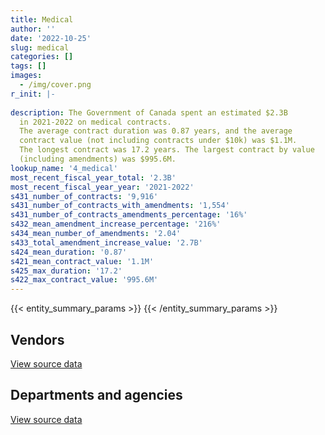 ```yaml
---
title: Medical
author: ''
date: '2022-10-25'
slug: medical
categories: []
tags: []
images:
  - /img/cover.png
r_init: |-
  
description: The Government of Canada spent an estimated $2.3B
  in 2021-2022 on medical contracts.
  The average contract duration was 0.87 years, and the average
  contract value (not including contracts under $10k) was $1.1M.
  The longest contract was 17.2 years. The largest contract by value
  (including amendments) was $995.6M.
lookup_name: '4_medical'
most_recent_fiscal_year_total: '2.3B'
most_recent_fiscal_year_year: '2021-2022'
s431_number_of_contracts: '9,916'
s431_number_of_contracts_with_amendments: '1,554'
s431_number_of_contracts_amendments_percentage: '16%'
s432_mean_amendment_increase_percentage: '216%'
s434_mean_number_of_amendments: '2.04'
s433_total_amendment_increase_value: '2.7B'
s424_mean_duration: '0.87'
s421_mean_contract_value: '1.1M'
s425_max_duration: '17.2'
s422_max_contract_value: '995.6M'
---
```


<script src="/rmarkdown-libs/htmlwidgets/htmlwidgets.js"></script>
<link href="/rmarkdown-libs/datatables-css/datatables-crosstalk.css" rel="stylesheet" />
<script src="/rmarkdown-libs/datatables-binding/datatables.js"></script>
<script src="/rmarkdown-libs/jquery/jquery-3.6.0.min.js"></script>
<link href="/rmarkdown-libs/dt-core-bootstrap/css/dataTables.bootstrap.min.css" rel="stylesheet" />
<link href="/rmarkdown-libs/dt-core-bootstrap/css/dataTables.bootstrap.extra.css" rel="stylesheet" />
<script src="/rmarkdown-libs/dt-core-bootstrap/js/jquery.dataTables.min.js"></script>
<script src="/rmarkdown-libs/dt-core-bootstrap/js/dataTables.bootstrap.min.js"></script>
<link href="/rmarkdown-libs/crosstalk/css/crosstalk.min.css" rel="stylesheet" />
<script src="/rmarkdown-libs/crosstalk/js/crosstalk.min.js"></script>
<script src="/rmarkdown-libs/htmlwidgets/htmlwidgets.js"></script>
<link href="/rmarkdown-libs/datatables-css/datatables-crosstalk.css" rel="stylesheet" />
<script src="/rmarkdown-libs/datatables-binding/datatables.js"></script>
<script src="/rmarkdown-libs/jquery/jquery-3.6.0.min.js"></script>
<link href="/rmarkdown-libs/dt-core-bootstrap/css/dataTables.bootstrap.min.css" rel="stylesheet" />
<link href="/rmarkdown-libs/dt-core-bootstrap/css/dataTables.bootstrap.extra.css" rel="stylesheet" />
<script src="/rmarkdown-libs/dt-core-bootstrap/js/jquery.dataTables.min.js"></script>
<script src="/rmarkdown-libs/dt-core-bootstrap/js/dataTables.bootstrap.min.js"></script>
<link href="/rmarkdown-libs/crosstalk/css/crosstalk.min.css" rel="stylesheet" />
<script src="/rmarkdown-libs/crosstalk/js/crosstalk.min.js"></script>

{{< entity_summary_params >}}
{{< /entity_summary_params >}}

## Vendors

<div id="htmlwidget-1" style="width:100%;height:auto;" class="datatables html-widget"></div>
<script type="application/json" data-for="htmlwidget-1">{"x":{"style":"bootstrap","filter":"none","vertical":false,"data":[["<a href=\"/vendors/3m_canada_company/\">3M Canada Company<\/a>","<a href=\"/vendors/abbott/\">Abbott<\/a>","<a href=\"/vendors/acklands_grainger/\">Acklands Grainger<\/a>","<a href=\"/vendors/adapt_pharma_canada/\">Adapt Pharma Canada<\/a>","<a href=\"/vendors/adpearl/\">AdPearl<\/a>","<a href=\"/vendors/advanced_paramedic/\">Advanced Paramedic<\/a>","<a href=\"/vendors/agence_sociale_specialisee_de_l_outaouais/\">Agence Sociale Specialisee De L Outaouais<\/a>","<a href=\"/vendors/agilec/\">Agilec<\/a>","<a href=\"/vendors/agilent/\">Agilent<\/a>","<a href=\"/vendors/ahs_community_industries/\">Ahs Community Industries<\/a>","<a href=\"/vendors/aim_health_group/\">AIM Health Group<\/a>","<a href=\"/vendors/alberta_seventh_step_society/\">Alberta Seventh Step Society<\/a>","<a href=\"/vendors/als_canada/\">ALS Canada<\/a>","<a href=\"/vendors/altis_human_resources/\">Altis Human Resources<\/a>","<a href=\"/vendors/amd_medicom/\">AMD Medicom<\/a>","<a href=\"/vendors/amdocs/\">Amdocs<\/a>","<a href=\"/vendors/aon_reed_stenhouse/\">Aon Reed Stenhouse<\/a>","<a href=\"/vendors/apica_medical_services/\">Apica Medical Services<\/a>","<a href=\"/vendors/apotex/\">Apotex<\/a>","<a href=\"/vendors/apparel_trimmings/\">Apparel Trimmings<\/a>","<a href=\"/vendors/aquatic_informatics/\">Aquatic Informatics<\/a>","<a href=\"/vendors/aspen_pharmacare_canada/\">Aspen Pharmacare Canada<\/a>","<a href=\"/vendors/association_canadienne_pour_la_sante_mentale_section_saguenay/\">Association Canadienne Pour La Sante Mentale Section Saguenay<\/a>","<a href=\"/vendors/atira_womens_resource_society/\">Atira Womens Resource Society<\/a>","<a href=\"/vendors/atlantic_human_services/\">Atlantic Human Services<\/a>","<a href=\"/vendors/ats_services/\">ATS Services<\/a>","<a href=\"/vendors/b_braun_of_canada/\">B Braun of Canada<\/a>","<a href=\"/vendors/bauer_hockey/\">Bauer Hockey<\/a>","<a href=\"/vendors/bavarian_nordic/\">Bavarian Nordic<\/a>","<a href=\"/vendors/baxter/\">Baxter<\/a>","<a href=\"/vendors/bayshore_healthcare/\">Bayshore Healthcare<\/a>","<a href=\"/vendors/bc_borstal_assoc/\">Bc Borstal Assoc<\/a>","<a href=\"/vendors/bdo_canada/\">BDO Canada<\/a>","<a href=\"/vendors/beckman_coulter_canada/\">Beckman Coulter Canada<\/a>","<a href=\"/vendors/bio_nuclear_diagnostics/\">Bio Nuclear Diagnostics<\/a>","<a href=\"/vendors/biomerieux_canada/\">Biomerieux Canada<\/a>","<a href=\"/vendors/bomimed/\">BOMImed<\/a>","<a href=\"/vendors/breton_michel_md/\">Breton Michel MD<\/a>","<a href=\"/vendors/bruker/\">Bruker<\/a>","<a href=\"/vendors/bunzl_canada/\">Bunzl Canada<\/a>","<a href=\"/vendors/bureau_nathalie/\">Bureau Nathalie<\/a>","<a href=\"/vendors/bureau_veritas/\">Bureau Veritas<\/a>","<a href=\"/vendors/cae/\">CAE<\/a>","<a href=\"/vendors/calian/\">Calian<\/a>","<a href=\"/vendors/calko_group/\">Calko Group<\/a>","<a href=\"/vendors/campbell_drug_stores/\">Campbell Drug Stores<\/a>","<a href=\"/vendors/canadian_corps_of_commissionaires/\">Canadian Corps of Commissionaires<\/a>","<a href=\"/vendors/canadian_emergency_ventilators/\">Canadian Emergency Ventilators<\/a>","<a href=\"/vendors/canadian_health_care_agency/\">Canadian Health Care Agency<\/a>","<a href=\"/vendors/canadian_red_cross/\">Canadian Red Cross<\/a>","<a href=\"/vendors/canadian_veterans_vr_service/\">Canadian Veterans VR Service<\/a>","<a href=\"/vendors/carahsoft_technology/\">Carahsoft Technology<\/a>","<a href=\"/vendors/cardinal_health_canada/\">Cardinal Health Canada<\/a>","<a href=\"/vendors/catholic_social_services/\">Catholic Social Services<\/a>","<a href=\"/vendors/cdw_canada/\">CDW Canada<\/a>","<a href=\"/vendors/centre_residentiel_communautaire_joliette_lanaudiere/\">Centre Residentiel Communautaire Joliette Lanaudiere<\/a>","<a href=\"/vendors/cepheid/\">Cepheid<\/a>","<a href=\"/vendors/charron_human_resources/\">Charron Human Resources<\/a>","<a href=\"/vendors/chrono_aviation/\">Chrono Aviation<\/a>","<a href=\"/vendors/circle_of_eagles_lodge_society/\">Circle of Eagles Lodge Society<\/a>","<a href=\"/vendors/cision_canada/\">Cision Canada<\/a>","<a href=\"/vendors/concept_controls/\">Concept Controls<\/a>","<a href=\"/vendors/confection_aventure/\">Confection Aventure<\/a>","<a href=\"/vendors/connective_support_society/\">Connective Support Society<\/a>","<a href=\"/vendors/corbel_management/\">Corbel Management<\/a>","<a href=\"/vendors/cornerstone_comm_assoc_durham/\">Cornerstone Comm Assoc Durham<\/a>","<a href=\"/vendors/corporation_professionnelle_dr_serge_landry_professional/\">Corporation Professionnelle Dr Serge Landry Professional<\/a>","<a href=\"/vendors/crc_cure_labelle/\">CRC Cure Labelle<\/a>","<a href=\"/vendors/crc_d_atnq/\">Crc D Atnq<\/a>","<a href=\"/vendors/ctoms/\">CTOMS<\/a>","<a href=\"/vendors/d_mark_biosciences/\">D Mark Biosciences<\/a>","<a href=\"/vendors/dalhousie_university/\">Dalhousie University<\/a>","<a href=\"/vendors/dasco_equipment/\">DASCO Equipment<\/a>","<a href=\"/vendors/dismas_society/\">Dismas Society<\/a>","<a href=\"/vendors/dr_david_lesage/\">Dr David Lesage<\/a>","<a href=\"/vendors/dr_fernando_villasenor/\">Dr Fernando Villasenor<\/a>","<a href=\"/vendors/dr_mandeep_saini/\">Dr Mandeep Saini<\/a>","<a href=\"/vendors/dr_nader_sharifi/\">Dr Nader Sharifi<\/a>","<a href=\"/vendors/dr_s_iskander/\">Dr S Iskander<\/a>","<a href=\"/vendors/draeger/\">Draeger<\/a>","<a href=\"/vendors/dynacare/\">Dynacare<\/a>","<a href=\"/vendors/ekos_research_associates/\">Ekos Research Associates<\/a>","<a href=\"/vendors/elizabeth_fry_society/\">Elizabeth Fry Society<\/a>","<a href=\"/vendors/emergent_biosolutions/\">Emergent Biosolutions<\/a>","<a href=\"/vendors/esbe_scientific_industries/\">ESBE Scientific Industries<\/a>","<a href=\"/vendors/excel_human_resources/\">Excel Human Resources<\/a>","<a href=\"/vendors/express_scripts_canada/\">Express Scripts Canada<\/a>","<a href=\"/vendors/fastenal/\">Fastenal<\/a>","<a href=\"/vendors/felix_technology/\">Felix Technology<\/a>","<a href=\"/vendors/fisher_paykel_healthcare/\">Fisher Paykel Healthcare<\/a>","<a href=\"/vendors/fluid_energy_group/\">Fluid Energy Group<\/a>","<a href=\"/vendors/fondation_carrefour_nouveau_monde/\">Fondation Carrefour Nouveau Monde<\/a>","<a href=\"/vendors/fresenius_kabi_canada/\">Fresenius Kabi Canada<\/a>","<a href=\"/vendors/fti_professional_grade/\">FTI Professional Grade<\/a>","<a href=\"/vendors/g4s_security_services/\">G4S Security Services<\/a>","<a href=\"/vendors/galenvs_sciences/\">Galenvs Sciences<\/a>","<a href=\"/vendors/gamble_technologies/\">Gamble Technologies<\/a>","<a href=\"/vendors/general_electric_canada/\">General Electric Canada<\/a>","<a href=\"/vendors/general_motors/\">General Motors<\/a>","<a href=\"/vendors/genome_quebec/\">Genome Quebec<\/a>","<a href=\"/vendors/george_courey/\">George Courey<\/a>","<a href=\"/vendors/getinge_canada/\">Getinge Canada<\/a>","<a href=\"/vendors/glaxosmithkline/\">GlaxoSmithKline<\/a>","<a href=\"/vendors/global_life_sciences_solutions/\">Global Life Sciences Solutions<\/a>","<a href=\"/vendors/global_upholstery/\">Global Upholstery<\/a>","<a href=\"/vendors/government_of_alberta/\">Government of Alberta<\/a>","<a href=\"/vendors/government_of_saskatchewan/\">Government of Saskatchewan<\/a>","<a href=\"/vendors/grand_toy/\">Grand Toy<\/a>","<a href=\"/vendors/greg_van_wyk_professional/\">Greg Van Wyk Professional<\/a>","<a href=\"/vendors/han_chang_medic/\">Han Chang Medic<\/a>","<a href=\"/vendors/hewlett_packard/\">Hewlett Packard<\/a>","<a href=\"/vendors/homewood_health/\">Homewood Health<\/a>","<a href=\"/vendors/hoskin_scientific/\">Hoskin Scientific<\/a>","<a href=\"/vendors/house_of_hope/\">House of Hope<\/a>","<a href=\"/vendors/howard_house_association_of_cape_breton/\">Howard House Association of Cape Breton<\/a>","<a href=\"/vendors/hubspoke/\">HubSpoke<\/a>","<a href=\"/vendors/icu_medical_canada/\">ICU Medical Canada<\/a>","<a href=\"/vendors/illumina_canada/\">Illumina Canada<\/a>","<a href=\"/vendors/indivior_uk/\">Indivior UK<\/a>","<a href=\"/vendors/inksmith/\">Inksmith<\/a>","<a href=\"/vendors/innovasea_marine_systems_canada/\">Innovasea Marine Systems Canada<\/a>","<a href=\"/vendors/insight_software_canada/\">Insight Software Canada<\/a>","<a href=\"/vendors/inter_medico/\">Inter Medico<\/a>","<a href=\"/vendors/isoplex/\">Isoplex<\/a>","<a href=\"/vendors/ivan_s_camera/\">Ivan S Camera<\/a>","<a href=\"/vendors/j_sterling_industries/\">J Sterling Industries<\/a>","<a href=\"/vendors/jasco_applied_sciences_canada/\">JASCO Applied Sciences Canada<\/a>","<a href=\"/vendors/jerry_bergen_medical/\">Jerry Bergen Medical<\/a>","<a href=\"/vendors/john_howard_society/\">John Howard Society<\/a>","<a href=\"/vendors/john_wiley_sons/\">John Wiley Sons<\/a>","<a href=\"/vendors/joseph_ribkoff/\">Joseph Ribkoff<\/a>","<a href=\"/vendors/julian_simon_group/\">Julian Simon Group<\/a>","<a href=\"/vendors/juno_risk_solutions/\">Juno Risk Solutions<\/a>","<a href=\"/vendors/kinghaven_peardonville_house_society/\">Kinghaven Peardonville House Society<\/a>","<a href=\"/vendors/l_agence/\">L’Agence<\/a>","<a href=\"/vendors/laboratoires_omega/\">Laboratoires Omega<\/a>","<a href=\"/vendors/landauer/\">Landauer<\/a>","<a href=\"/vendors/landauer_inlight/\">Landauer Inlight<\/a>","<a href=\"/vendors/larch_half_way_house_of_sudbury/\">Larch Half Way House of Sudbury<\/a>","<a href=\"/vendors/les_enquetes_henri/\">Les Enquetes Henri<\/a>","<a href=\"/vendors/lesage_david_dr/\">Lesage David Dr<\/a>","<a href=\"/vendors/levitt_safety/\">Levitt Safety<\/a>","<a href=\"/vendors/life_technologies/\">Life Technologies<\/a>","<a href=\"/vendors/lifelabs/\">LifeLabs<\/a>","<a href=\"/vendors/lifespeak/\">LifeSpeak<\/a>","<a href=\"/vendors/logistik_unicorp/\">Logistik Unicorp<\/a>","<a href=\"/vendors/lucira_health/\">Lucira Health<\/a>","<a href=\"/vendors/luminultra_technologies/\">LuminUltra Technologies<\/a>","<a href=\"/vendors/m_d_charlton/\">M D Charlton<\/a>","<a href=\"/vendors/maison_charlemagne/\">Maison Charlemagne<\/a>","<a href=\"/vendors/maison_cross_roads_de_la_societe/\">Maison Cross Roads de la Societe<\/a>","<a href=\"/vendors/maison_decision_house/\">Maison Decision House<\/a>","<a href=\"/vendors/maison_jeun_aide/\">Maison Jeun Aide<\/a>","<a href=\"/vendors/maison_joins_toi/\">Maison Joins Toi<\/a>","<a href=\"/vendors/maison_painchaud/\">Maison Painchaud<\/a>","<a href=\"/vendors/maison_radisson/\">Maison Radisson<\/a>","<a href=\"/vendors/mckesson_canada/\">McKesson Canada<\/a>","<a href=\"/vendors/mcmaster_university/\">Mcmaster University<\/a>","<a href=\"/vendors/medavie/\">Medavie<\/a>","<a href=\"/vendors/medi_select/\">Medi Select<\/a>","<a href=\"/vendors/medtronic_canada/\">Medtronic Canada<\/a>","<a href=\"/vendors/meewasinota_crf/\">Meewasinota CRF<\/a>","<a href=\"/vendors/mega_tech/\">Mega Tech<\/a>","<a href=\"/vendors/merck_frosst/\">Merck Frosst<\/a>","<a href=\"/vendors/meridian_medical_technologies/\">Meridian Medical Technologies<\/a>","<a href=\"/vendors/micronostyx/\">Micronostyx<\/a>","<a href=\"/vendors/microsoft_canada/\">Microsoft Canada<\/a>","<a href=\"/vendors/millipore_canada/\">Millipore Canada<\/a>","<a href=\"/vendors/miltex_solutions_canada/\">Miltex Solutions Canada<\/a>","<a href=\"/vendors/ministry_of_finance/\">Ministry of Finance<\/a>","<a href=\"/vendors/mnp/\">MNP<\/a>","<a href=\"/vendors/momentum_solutions/\">Momentum Solutions<\/a>","<a href=\"/vendors/morneau_shepell/\">Morneau Shepell<\/a>","<a href=\"/vendors/mufactor/\">Mufactor<\/a>","<a href=\"/vendors/murrays_millwood_manor/\">Murrays Millwood Manor<\/a>","<a href=\"/vendors/murrays_windermere_gardens/\">Murray’s Windermere Gardens<\/a>","<a href=\"/vendors/mustang_survival/\">Mustang Survival<\/a>","<a href=\"/vendors/natco_pharma_canada/\">Natco Pharma Canada<\/a>","<a href=\"/vendors/native_clan_organization/\">Native Clan Organization<\/a>","<a href=\"/vendors/nav_canada/\">NAV Canada<\/a>","<a href=\"/vendors/neuroscope/\">Neuroscope<\/a>","<a href=\"/vendors/new_england_biolabs/\">New England Biolabs<\/a>","<a href=\"/vendors/nmc_dynaplas/\">Nmc Dynaplas<\/a>","<a href=\"/vendors/okanagan_halfway_house_society_crf/\">Okanagan Halfway House Society CRF<\/a>","<a href=\"/vendors/ontario_dental_association/\">Ontario Dental Association<\/a>","<a href=\"/vendors/oxford_nanopore_technologies/\">Oxford Nanopore Technologies<\/a>","<a href=\"/vendors/peerless_garments/\">Peerless Garments<\/a>","<a href=\"/vendors/pfizer_canada/\">Pfizer Canada<\/a>","<a href=\"/vendors/phoenix_drug_alcohol_recovery/\">Phoenix Drug Alcohol Recovery<\/a>","<a href=\"/vendors/precision_adm/\">Precision ADM<\/a>","<a href=\"/vendors/primed_medical_products/\">PRIMED Medical Products<\/a>","<a href=\"/vendors/prince_george_activator/\">Prince George Activator<\/a>","<a href=\"/vendors/proline_advantage/\">Proline Advantage<\/a>","<a href=\"/vendors/promaxis/\">Promaxis<\/a>","<a href=\"/vendors/qiagen/\">QIAGEN<\/a>","<a href=\"/vendors/qmr/\">QMR<\/a>","<a href=\"/vendors/quartz_nature/\">Quartz Nature<\/a>","<a href=\"/vendors/queen_s_university/\">Queen’s University<\/a>","<a href=\"/vendors/r_lamba_forensic_psych_service/\">R Lamba Forensic Psych Service<\/a>","<a href=\"/vendors/rampart_international/\">Rampart International<\/a>","<a href=\"/vendors/reactor_engineering_group/\">Reactor Engineering Group<\/a>","<a href=\"/vendors/redacted/\">Redacted<\/a>","<a href=\"/vendors/rehab/\">Rehab<\/a>","<a href=\"/vendors/residence_carpediem/\">Residence Carpediem<\/a>","<a href=\"/vendors/residence_lafleur/\">Residence Lafleur<\/a>","<a href=\"/vendors/revision_military/\">Revision Military<\/a>","<a href=\"/vendors/risk_sciences_international/\">Risk Sciences International<\/a>","<a href=\"/vendors/roche_diagnostics/\">Roche Diagnostics<\/a>","<a href=\"/vendors/roudel_medical_and_surgical/\">Roudel Medical and Surgical<\/a>","<a href=\"/vendors/safe_face_shields/\">Safe Face Shields<\/a>","<a href=\"/vendors/salvation_army/\">Salvation Army<\/a>","<a href=\"/vendors/samson_associes/\">Samson Associes<\/a>","<a href=\"/vendors/sandoz_canada/\">Sandoz Canada<\/a>","<a href=\"/vendors/securiguard_services/\">Securiguard Services<\/a>","<a href=\"/vendors/seegene_canada/\">Seegene Canada<\/a>","<a href=\"/vendors/seqirus_canada/\">Seqirus Canada<\/a>","<a href=\"/vendors/services_d_aide_en_prevention_de_la_criminalite/\">Services D’Aide En Prevention De La Criminalite<\/a>","<a href=\"/vendors/sgs_axys_analytical_services/\">SGS Axys Analytical Services<\/a>","<a href=\"/vendors/sharp_electronics/\">Sharp Electronics<\/a>","<a href=\"/vendors/shelter_nova_scotia/\">Shelter Nova Scotia<\/a>","<a href=\"/vendors/siemens/\">Siemens<\/a>","<a href=\"/vendors/smiths_medical_canada/\">Smiths Medical Canada<\/a>","<a href=\"/vendors/societe_emmanuel_gregoire/\">Societe Emmanuel Gregoire<\/a>","<a href=\"/vendors/southmedic/\">Southmedic<\/a>","<a href=\"/vendors/st_john_ambulance/\">St John Ambulance<\/a>","<a href=\"/vendors/st_leonard_s_community_services/\">St Leonard’s Community Services<\/a>","<a href=\"/vendors/st_leonard_s_society_hamilton/\">St Leonard’s Society Hamilton<\/a>","<a href=\"/vendors/st_leonards_house_windsor/\">St Leonard’s House Windsor<\/a>","<a href=\"/vendors/st_leonards_place_peel/\">St Leonard’s Place Peel<\/a>","<a href=\"/vendors/st_leonards_society_of_north_vancouver/\">St Leonards Society of North Vancouver<\/a>","<a href=\"/vendors/st_leonards_society_of_peterborough_edmison_house/\">St Leonards Society of Peterborough Edmison House<\/a>","<a href=\"/vendors/st_ops_tactical_training_canada/\">St Ops Tactical Training Canada<\/a>","<a href=\"/vendors/st_patricks_house_society/\">St Patricks House Society<\/a>","<a href=\"/vendors/stanfields/\">Stanfields<\/a>","<a href=\"/vendors/steris_canada/\">STERIS Canada<\/a>","<a href=\"/vendors/stonehenge_therapeutic_community/\">Stonehenge Therapeutic Community<\/a>","<a href=\"/vendors/stryker_canada/\">Stryker Canada<\/a>","<a href=\"/vendors/sun_life_assurance_company/\">Sun Life Assurance Company<\/a>","<a href=\"/vendors/supermax_healthcare_canada/\">Supermax Healthcare Canada<\/a>","<a href=\"/vendors/switch_health/\">Switch Health<\/a>","<a href=\"/vendors/tenaquip/\">Tenaquip<\/a>","<a href=\"/vendors/the_right_door_consulting/\">The Right Door Consulting<\/a>","<a href=\"/vendors/the_stevens_company/\">The Stevens Company<\/a>","<a href=\"/vendors/thermo_fisher_scientific/\">Thermo Fisher Scientific<\/a>","<a href=\"/vendors/thornhill_medical/\">Thornhill Medical<\/a>","<a href=\"/vendors/toronto_stamp/\">Toronto Stamp<\/a>","<a href=\"/vendors/trane_canada/\">Trane Canada<\/a>","<a href=\"/vendors/triplewell_canada/\">Triplewell Canada<\/a>","<a href=\"/vendors/trudell_healthcare_solutions/\">Trudell Healthcare Solutions<\/a>","<a href=\"/vendors/tyr_tactical/\">TYR Tactical<\/a>","<a href=\"/vendors/unisync_group/\">Unisync Group<\/a>","<a href=\"/vendors/united_church_halfway_homes/\">United Church Halfway Homes<\/a>","<a href=\"/vendors/united_states_department_of_the_air_force/\">United States Department of the Air Force<\/a>","<a href=\"/vendors/university_of_guelph/\">University of Guelph<\/a>","<a href=\"/vendors/university_of_manitoba/\">University of Manitoba<\/a>","<a href=\"/vendors/university_of_ottawa/\">University of Ottawa<\/a>","<a href=\"/vendors/university_of_regina/\">University of Regina<\/a>","<a href=\"/vendors/university_of_saskatchewan/\">University of Saskatchewan<\/a>","<a href=\"/vendors/university_of_toronto/\">University of Toronto<\/a>","<a href=\"/vendors/vanrx_pharmasystems/\">Vanrx Pharmasystems<\/a>","<a href=\"/vendors/via_travail/\">Via Travail<\/a>","<a href=\"/vendors/virtual_possibilities_division/\">Virtual Possibilities Division<\/a>","<a href=\"/vendors/visiontec/\">Visiontec<\/a>","<a href=\"/vendors/vwr_international/\">VWR International<\/a>","<a href=\"/vendors/waters/\">Waters<\/a>","<a href=\"/vendors/wazana_clothing/\">Wazana Clothing<\/a>","<a href=\"/vendors/wcg_international_consultants/\">WCG International Consultants<\/a>","<a href=\"/vendors/westcoast_genesis_society/\">Westcoast Genesis Society<\/a>","<a href=\"/vendors/westcomb_outerwear/\">Westcomb Outerwear<\/a>","<a href=\"/vendors/woolly_mammoth_outerwear/\">Woolly Mammoth Outerwear<\/a>","<a href=\"/vendors/workplace_health_and_cost_solutions/\">Workplace Health and Cost Solutions<\/a>","<a href=\"/vendors/zoll_medical_canada/\">ZOLL Medical Canada<\/a>"],[22268.86,20123.36,144787.78,74592.18,null,1181651.36,707056.88,null,193201.05,860970,2236337.65,1189554.54,1841204.32,131893.28,null,353944.5,null,669541.41,17600,null,11140.05,null,489518.88,516888.22,967600.92,null,null,null,4406958.04,null,225549.35,679694.33,null,20144.48,null,10080.2,null,2775214.31,null,null,841845.83,547483.63,null,236247394.78,null,null,134500.66,null,null,null,6136971.47,null,211628.27,1819221.32,null,863006.35,null,null,176256.68,1650465.25,null,11554.25,null,null,9896279.28,944513.32,854479.62,1021687.89,887882.61,321031.2,14686.31,null,null,986233.4,799449.51,735527.44,666058.39,627174.97,1366709.27,null,2613632.5,null,5893615.63,1775057.92,null,null,43030073.14,null,210753.33,null,null,1701485.13,43226.43,null,null,null,null,null,null,null,null,null,657168.78,null,null,637102.43,null,null,1182906.88,null,null,562013.91,null,1706232.96,806365.66,null,null,1789028.77,2388367.37,null,null,null,90648.9,null,null,null,null,390321.67,22587494.79,24723.17,null,null,null,1216497.91,null,null,39960.5,387465.7,1154352.33,null,983249.47,17315.83,222287.99,186446.11,1231918.84,null,null,null,null,1651841.33,1407713.33,847930.4,1468025.33,1510995.11,1311612.1,894698.69,41140694.85,null,5449607.46,9437.53,null,1725361.78,68796,4160290.4,88511.29,null,null,34967.9,44669.06,2453758.97,93613.29,null,619590.81,null,null,1550238.13,null,null,1589579.4,5798.89,911247.92,27176.58,null,1638278,239334.06,93918.38,6323625,78353.95,1366296.69,null,null,1962209.8,null,null,51064.14,null,null,2631173.7,666058.39,491591.99,null,null,541448.93,1909987.39,538932.66,599305.58,null,null,null,null,20597962.65,29045.56,127916.62,5234097.13,null,null,1548426.75,null,8440.01,1478834.83,null,null,3459702.21,null,null,2803518.98,2543254.05,1152957.69,3409157.33,811898.63,975189.32,11449.83,888168.1,null,null,757309.82,14947.3,41432923.03,null,null,22050.67,null,99879.45,569000.55,null,null,4716.34,null,null,null,null,1193272.14,60995.83,251538.57,null,440465.48,null,347278.99,null,null,1280758.65,null,null,null,47068.91,null,43838950.46,2385937.23,null,null,1488877.31,null],[null,130082.4,690702.59,382841.48,null,3574251.23,708994.02,null,null,872712.18,2215930.01,1304192,2300495.93,132254.64,170389.69,null,14494.77,671375.77,null,4639826.61,49123.58,null,719486.53,518304.35,970251.89,502.37,null,null,null,null,543276.38,681556.51,null,81627.33,253186.29,null,78618.01,2929718.59,null,450538.79,844152.26,536085.85,null,238839779.02,null,1790850.95,null,null,9991.41,1477710.08,null,null,201911.75,2168221.16,21322.82,865370.75,null,23730,null,1750644.58,null,null,null,null,9923392.38,947101.03,856820.66,1024487.03,890315.16,211037.4,null,null,null,988935.41,1250715.61,737542.58,667883.21,628893.26,1203542.46,404949.18,2362913.56,26549.65,5924339.52,1880822.62,1586987.52,18348.38,35859365.92,38815.49,34054.79,null,null,1653614.05,43344.86,null,null,null,null,null,null,null,null,null,2949544.06,null,null,875259.53,6597.34,97455.47,1041093.47,null,null,596174.08,null,1710907.58,808574.88,null,null,1987937.69,2709068.47,null,null,null,29536.5,null,null,null,null,667883.21,25465445.13,null,null,null,null,1219830.78,2670281.71,null,null,922742.6,1157514.94,null,1232774.87,51466.91,283935.47,25740.61,1235293.97,null,null,null,null,1655325.69,1922587.73,1099382.28,1904329.07,1515134.83,1315205.56,897149.92,42365899.19,null,5464537.89,200399.36,1017696.92,1962381.93,1356.35,3622150.86,153105.68,null,null,15131.97,44791.44,3053277.1,null,12430.45,1470639.58,null,1403505.35,1889847.22,null,571937.81,1642097.75,null,913744.49,null,null,1691578.62,687981.02,70339.24,null,218828.31,2089357.58,null,null,2100000,null,8187.37,45753.75,4312.17,null,null,667883.21,19400.53,null,339775.2,542932.35,2325949.29,749063.69,null,null,62853.13,null,null,21723060.04,43810.33,128267.08,5248437.13,null,9698666.1,1552669.02,null,8463.13,1482886.44,87004.42,null,3527479.72,null,53537.57,2811199.86,2934191.97,1267736.87,3192527.53,814123,977861.07,null,890601.44,null,null,506256.43,null,41546437.88,null,null,37755.36,null,476008.9,232039.39,5345363.17,null,172618.16,null,null,null,null,1309853.79,45955.76,264611.4,490.94,427928.32,null,261648.55,null,null,1359626.51,null,23996.68,71051.73,null,null,61726288.95,2443273.14,null,null,1430719.2,474127.69],[0,5353288.89,2501820.9,222879.2,2784320,5244366.75,707056.88,19631.01,31207.76,870327.72,2172619.71,1300628.63,2219026.31,77329.21,18850771.85,null,62242.25,669541.41,1996071.27,5243147.71,48989.36,731641.78,717520.72,750993.3,967600.92,9650.81,3993774.25,7345000,null,12983229.65,20820628.43,679694.33,null,49701.66,51567670.28,33267481.4,7121983.94,2921713.9,null,2162586.21,865155.77,182145.89,282500000,240769278.13,17514455.97,163415149.05,null,169500000,1114048.59,19267369.99,null,null,1077780.02,2450340.12,null,863006.35,null,14690,null,1745861.4,null,null,8102377.25,1550035.25,9896279.28,944513.32,854479.62,1021687.89,887882.61,2971049.99,3368487.02,80000,null,986233.4,1209783.12,735527.44,666058.39,627174.97,697230.18,10557603.62,2721547.39,26992.15,5893615.63,3217545.19,51097451.68,null,5175172.55,247908.03,null,6448443.7,74641995.15,null,1348895,237300000,null,4188092.29,43168.26,19968.23,9381476.71,80709.12,39664078.02,6595556.65,4217728.38,152613.41,null,1050067.49,8789.21,2335807.43,1022420.87,3084901,7566480,611908.87,null,1706232.96,806365.66,null,6439913.22,1185167.39,6123217.13,56579411.42,null,23385.55,140046.22,113565000,null,27792616.91,null,666058.39,26041160.55,null,26324893.09,4942620,null,1367229.19,9875254.05,305966.33,231198,2548.98,1154352.33,41934.95,1194171,57545.06,28349355.83,105001.05,1231918.84,56346475.27,null,103730105.65,null,1650802.94,1917334.76,1096378.5,1899125.98,1510995.11,1291721.08,894698.69,36952265.26,null,7067559.96,3087644.41,17829990.95,1957020.23,20345.26,1352367.39,5018568.92,9990764.07,null,45021.27,null,2715397.92,31586.75,283569.55,1744468.35,256160830,1489184.45,1884683.71,12320236.52,7975341.26,1637611.15,null,985833.12,127810.54,2504984,1686956.82,1257953.53,137085.7,null,607379.16,2083648.96,12474475,47675313.68,2100000,373182500,81714.08,5131369.16,118301.63,4698041.71,50642.88,666058.39,null,10689319.15,62708121.82,1006148.62,2319594.24,747017.07,null,null,38004844.88,48540881.83,10339.67,21930516.62,21531.38,711451.95,5234097.13,22500539.69,9679988.22,1548426.75,36907.5,8440.01,1478834.83,10948.15,5773417.99,3517841.79,2947287.67,2791601.91,2803518.98,2926175.05,1264273.1,3183804.78,811898.63,975189.32,null,888168.1,17639063.76,null,954467.37,42555713.04,41432923.03,69305076.93,51683366.19,1712559.07,null,108492578.51,558374.98,195105755.77,27177969,null,6693622.09,8231263.87,null,24814.8,1306274.96,null,281275.71,22399.06,426759.12,24950,null,72644.94,7412039.8,1355911.69,172977959.2,null,66529.74,21741.2,62951295.28,61557637.89,2436597.53,6623720.17,33625034.35,1313448.78,223061.26],[0,39180811.13,531409.59,10396,4619440,4031634.03,707056.88,84880.79,43595.97,870327.72,2863683.65,1300628.63,2077941.7,163059,18537554.91,null,62242.25,679638.64,9255843.35,632050.68,48989.36,2472678.22,717520.72,750993.3,1046366.48,9650.81,964482.9,null,null,2729371.31,16461783.47,679694.33,19450.13,null,16492961.69,7339211.29,5370267.05,1464859.3,31797.99,null,936380.61,240000.72,null,242389965.04,3566730.55,null,null,null,1623833.71,75137406.1,null,13332.55,1989711.1,2450340.12,null,437894.03,40505521.81,2402.53,null,1745861.4,3318.26,null,6982342.75,3764778.25,9896279.28,1032163.7,854479.62,1091180.57,887882.61,221446.92,49497.95,null,21114,1247800.37,288361.75,735527.44,501824.82,984488.8,609111.32,18136.09,81741505.55,null,5827421.01,9305787.92,40784.12,null,null,63267.86,33064.5,2831888.95,31515509.07,null,5198335.13,null,11696.49,7254282.71,48279.25,6591627.85,1489123.29,null,null,7203456.92,202565.52,null,13046.23,650136.57,52072.01,null,879649.74,null,null,1363017.69,24907.35,1818556.99,806365.66,99666,null,8810508.21,4422473.89,null,69718.75,null,433621.91,null,3808.8,21047625.09,179338.9,666058.39,26312381.78,null,22723441.92,null,19555.27,1367229.19,24036212.69,6033469.6,1509225.42,37450.33,1154352.33,32530.38,817456.84,103930.86,9280581.96,86669579.84,1231918.84,60112566.19,2923771.04,541980.42,12686.63,3645795.14,1845345.04,1096378.5,1899125.98,1510995.11,1291721.08,948454.95,30442802.56,580.31,6556563.27,null,7615.15,1971522.44,null,1072371.41,12352651.5,10682874.68,11388.1,14687.95,null,1738847.21,43981.25,null,2089781.39,null,1489184.45,1884683.71,11331793.48,539347.18,1637611.15,null,327995.16,3951775.02,null,1686956.82,2037469.98,2589521.33,null,1398230.55,2699350.6,5808725,19514486.32,2160000,null,145555.12,null,345215.24,3173974.61,null,501824.82,10583.87,37618180.85,null,1405391.49,2319594.24,724809.62,null,39776,83270339.86,13716468.17,3773979.48,22040067.5,28085.38,2908573.58,5234097.13,null,9679988.22,1548426.75,null,8440.01,1563934.61,null,null,3360829.88,216712.33,null,2899815.01,2926175.05,1264273.1,3397281.73,811898.63,1091449.41,10941.39,888168.1,10407536.24,41603.13,954467.37,9791.5,41432923.03,104339933.88,471630593.47,912447.66,13732.47,552020.22,488004.53,null,null,null,3883471.71,10150038.22,36148.14,null,1306274.96,null,281275.71,null,420101.66,null,null,38485.06,3706019.9,1355911.69,null,null,154005.94,27594.42,36540694.39,127373772.12,2929876.9,5133886.45,36018161.52,1367684.08,22084.55]],"container":"<table class=\"table table-striped table-hover row-border order-column display\">\n  <thead>\n    <tr>\n      <th>Vendor<\/th>\n      <th>2018-2019<\/th>\n      <th>2019-2020<\/th>\n      <th>2020-2021<\/th>\n      <th>2021-2022<\/th>\n    <\/tr>\n  <\/thead>\n<\/table>","options":{"order":[[4,"desc"]],"pageLength":10,"autoWidth":true,"columnDefs":[{"targets":1,"render":"function(data, type, row, meta) {\n    return type !== 'display' ? data : DTWidget.formatCurrency(data, \"$\", 2, 3, \",\", \".\", true, null);\n  }"},{"targets":2,"render":"function(data, type, row, meta) {\n    return type !== 'display' ? data : DTWidget.formatCurrency(data, \"$\", 2, 3, \",\", \".\", true, null);\n  }"},{"targets":3,"render":"function(data, type, row, meta) {\n    return type !== 'display' ? data : DTWidget.formatCurrency(data, \"$\", 2, 3, \",\", \".\", true, null);\n  }"},{"targets":4,"render":"function(data, type, row, meta) {\n    return type !== 'display' ? data : DTWidget.formatCurrency(data, \"$\", 2, 3, \",\", \".\", true, null);\n  }"},{"width":"16%","targets":[1,2,3,4]},{"className":"dt-right","targets":[1,2,3,4]}],"orderClasses":false}},"evals":["options.columnDefs.0.render","options.columnDefs.1.render","options.columnDefs.2.render","options.columnDefs.3.render"],"jsHooks":[]}</script>
<p class="text-right">
<a href="https://github.com/GoC-Spending/contracts-data/tree/main/data/out/categories/4_medical/summary_by_fiscal_year_by_vendor.csv" class="source-data-link btn btn-link">View source data</a>
</p>

## Departments and agencies

<div id="htmlwidget-2" style="width:100%;height:auto;" class="datatables html-widget"></div>
<script type="application/json" data-for="htmlwidget-2">{"x":{"style":"bootstrap","filter":"none","vertical":false,"data":[["<a href=\"/departments/aafc-aac/\">Agriculture and Agri-Food Canada<\/a>","<a href=\"/departments/aandc-aadnc/\">Crown-Indigenous Relations and Northern Affairs Canada<\/a>","<a href=\"/departments/cas-satj/\">Courts Administration Service<\/a>","<a href=\"/departments/cbsa-asfc/\">Canada Border Services Agency<\/a>","<a href=\"/departments/cer-rec/\">Canada Energy Regulator<\/a>","<a href=\"/departments/cfia-acia/\">Canadian Food Inspection Agency<\/a>","<a href=\"/departments/cic/\">Immigration, Refugees and Citizenship Canada<\/a>","<a href=\"/departments/cihr-irsc/\">Canadian Institutes of Health Research<\/a>","<a href=\"/departments/cnsc-ccsn/\">Canadian Nuclear Safety Commission<\/a>","<a href=\"/departments/cra-arc/\">Canada Revenue Agency<\/a>","<a href=\"/departments/crtc/\">Canadian Radio-television and Telecommunications Commission<\/a>","<a href=\"/departments/csa-asc/\">Canadian Space Agency<\/a>","<a href=\"/departments/csc-scc/\">Correctional Service of Canada<\/a>","<a href=\"/departments/dfatd-maecd/\">Global Affairs Canada<\/a>","<a href=\"/departments/dfo-mpo/\">Fisheries and Oceans Canada<\/a>","<a href=\"/departments/dnd-mdn/\">National Defence<\/a>","<a href=\"/departments/ec/\">Environment and Climate Change Canada<\/a>","<a href=\"/departments/elections/\">Elections Canada<\/a>","<a href=\"/departments/esdc-edsc/\">Employment and Social Development Canada<\/a>","<a href=\"/departments/fin/\">Department of Finance Canada<\/a>","<a href=\"/departments/hc-sc/\">Health Canada<\/a>","<a href=\"/departments/ic/\">Innovation, Science and Economic Development Canada<\/a>","<a href=\"/departments/isc-sac/\">Indigenous Services Canada<\/a>","<a href=\"/departments/jus/\">Department of Justice Canada<\/a>","<a href=\"/departments/nrc-cnrc/\">National Research Council Canada<\/a>","<a href=\"/departments/nrcan-rncan/\">Natural Resources Canada<\/a>","<a href=\"/departments/nserc-crsng/\">Natural Sciences and Engineering Research Council of Canada<\/a>","<a href=\"/departments/nsira-ossnr/\">National Security and Intelligence Review Agency<\/a>","<a href=\"/departments/oag-bvg/\">Office of the Auditor General of Canada<\/a>","<a href=\"/departments/oic-ci/\">Office of the Information Commissioner of Canada<\/a>","<a href=\"/departments/opc-cpvp/\">Office of the Privacy Commissioner of Canada<\/a>","<a href=\"/departments/osfi-bsif/\">Office of the Superintendent of Financial Institutions Canada<\/a>","<a href=\"/departments/osgg-bsgg/\">Office of the Secretary to the Governor General<\/a>","<a href=\"/departments/pc/\">Parks Canada<\/a>","<a href=\"/departments/phac-aspc/\">Public Health Agency of Canada<\/a>","<a href=\"/departments/ppsc-sppc/\">Public Prosecution Service of Canada<\/a>","<a href=\"/departments/ps-sp/\">Public Safety Canada<\/a>","<a href=\"/departments/pwgsc-tpsgc/\">Public Services and Procurement Canada<\/a>","<a href=\"/departments/rcmp-grc/\">Royal Canadian Mounted Police<\/a>","<a href=\"/departments/ssc-spc/\">Shared Services Canada<\/a>","<a href=\"/departments/statcan/\">Statistics Canada<\/a>","<a href=\"/departments/tbs-sct/\">Treasury Board of Canada Secretariat<\/a>","<a href=\"/departments/tc/\">Transport Canada<\/a>","<a href=\"/departments/vac-acc/\">Veterans Affairs Canada<\/a>","<a href=\"/departments/wage/\">Department for Women and Gender Equality<\/a>"],[49432.2,756000.62,103825.49,19490593.36,7020.21,1208212.18,5449607.46,13541.45,37310.85,922202.58,null,76364.42,238569584.84,100628.76,704789.47,237242563.13,89342.48,null,965896.56,10473.47,28656119.05,5491.44,38247096.38,338172.2,160791.35,19078.64,23429.03,null,null,null,null,null,2178.28,159188.19,12689580.09,null,null,19982.81,4823115.23,null,178482.5,41432923.03,637365.27,58695301.03,null],[419790,462649.04,33787,24391734.33,40612.44,1610887.85,5514512.87,13578.55,33820.34,806517.9,null,123588.24,241862628.83,1511388.55,1053014.74,233270123.4,55132.45,null,775851.34,10502.16,18542504.31,6611.4,45592330.84,190440.97,449174.57,52965.12,null,null,null,null,null,null,2184.25,126806.31,34901624.43,205.99,null,12072.38,5251180.72,null,373029,41573080.22,615660.07,69543329.99,null],[955871.97,459292.99,14351,24727810.46,89381.18,1927715.3,13514814.18,12486.5,59837.76,762280.57,null,166681.94,238430932.1,418060.53,736450.4,247544667.05,27485.81,56936.65,725806.37,null,7842242.07,6593.34,62770417.67,172820.28,360712.72,42566.18,null,null,16950,7157.66,24860,null,2178.28,141112.08,3487349618.1,29344.01,6009.6,null,6844771.84,null,340737.98,41522337.86,991271.3,69360050.98,10922.62],[966375.52,null,null,25759013.97,89819.23,2918676.91,27628028.68,12486.5,40832.94,1614131.32,6871.26,148869.6,231810412.24,452454.43,965750.51,235020095.25,36962.9,3830699.54,969226.94,null,31819145.11,81096.68,54895482.37,111460.8,2359487.55,128240.16,null,1694.89,16950,17791.91,null,465.16,2178.28,227119.18,1485084665.4,83283.99,8501.96,53528.1,5600768.64,10186.54,1548096.9,41516719.88,1003050.7,135058720.54,null]],"container":"<table class=\"table table-striped table-hover row-border order-column display\">\n  <thead>\n    <tr>\n      <th>Department<\/th>\n      <th>2018-2019<\/th>\n      <th>2019-2020<\/th>\n      <th>2020-2021<\/th>\n      <th>2021-2022<\/th>\n    <\/tr>\n  <\/thead>\n<\/table>","options":{"order":[[4,"desc"]],"pageLength":10,"autoWidth":true,"columnDefs":[{"targets":1,"render":"function(data, type, row, meta) {\n    return type !== 'display' ? data : DTWidget.formatCurrency(data, \"$\", 2, 3, \",\", \".\", true, null);\n  }"},{"targets":2,"render":"function(data, type, row, meta) {\n    return type !== 'display' ? data : DTWidget.formatCurrency(data, \"$\", 2, 3, \",\", \".\", true, null);\n  }"},{"targets":3,"render":"function(data, type, row, meta) {\n    return type !== 'display' ? data : DTWidget.formatCurrency(data, \"$\", 2, 3, \",\", \".\", true, null);\n  }"},{"targets":4,"render":"function(data, type, row, meta) {\n    return type !== 'display' ? data : DTWidget.formatCurrency(data, \"$\", 2, 3, \",\", \".\", true, null);\n  }"},{"width":"16%","targets":[1,2,3,4]},{"className":"dt-right","targets":[1,2,3,4]}],"orderClasses":false}},"evals":["options.columnDefs.0.render","options.columnDefs.1.render","options.columnDefs.2.render","options.columnDefs.3.render"],"jsHooks":[]}</script>
<p class="text-right">
<a href="https://github.com/GoC-Spending/contracts-data/tree/main/data/out/categories/4_medical/summary_by_fiscal_year_by_category.csv" class="source-data-link btn btn-link">View source data</a>
</p>
